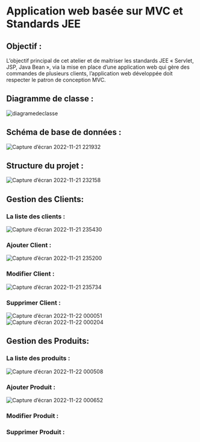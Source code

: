 
# Application web basée sur MVC et Standards JEE

## Objectif  :
L’objectif principal de cet atelier et de maitriser les standards JEE « Servlet, JSP, Java Bean »,
via la mise en place d’une application web qui gère des commandes de plusieurs clients, l’application
web développée doit respecter le patron de conception MVC.

## Diagramme de classe :
![diagramedeclasse](https://user-images.githubusercontent.com/101187429/203170699-a8bd44ed-a86b-44cc-b8df-584f374271c2.jpg)
## Schéma de base de données :
![Capture d’écran 2022-11-21 221932](https://user-images.githubusercontent.com/101187429/203172808-90a06595-8045-4f17-88db-3e4dcf16cdf7.jpg)

## Structure du projet :
![Capture d’écran 2022-11-21 232158](https://user-images.githubusercontent.com/101187429/203173023-0aff1f2b-e405-40bd-9311-d6e7ea841736.jpg)

## Gestion des Clients:

### La liste des clients :
![Capture d’écran 2022-11-21 235430](https://user-images.githubusercontent.com/101187429/203174325-bd396c80-05e5-4e39-8e71-cf98dd408841.jpg)
### Ajouter Client :
![Capture d’écran 2022-11-21 235200](https://user-images.githubusercontent.com/101187429/203174023-1e289a1d-e75b-4aec-9815-fce23f772e90.jpg)
### Modifier Client :
![Capture d’écran 2022-11-21 235734](https://user-images.githubusercontent.com/101187429/203174732-49622342-959d-4dd6-bb19-785a59ea59b4.jpg)
### Supprimer  Client :
![Capture d’écran 2022-11-22 000051](https://user-images.githubusercontent.com/101187429/203175137-706d9e08-82ef-441d-b49e-4f32ba2b7a95.jpg)
![Capture d’écran 2022-11-22 000204](https://user-images.githubusercontent.com/101187429/203175269-8a77de4b-9b97-4c9a-8d6f-e6815b5f442d.jpg)


## Gestion des Produits:

### La liste des produits :
![Capture d’écran 2022-11-22 000508](https://user-images.githubusercontent.com/101187429/203175719-1d15e714-ef04-4bef-9f05-2812c737fa3b.jpg)

### Ajouter Produit :
![Capture d’écran 2022-11-22 000652](https://user-images.githubusercontent.com/101187429/203175985-8bf508da-62e2-4f28-a403-91a370075706.jpg)

### Modifier Produit :

### Supprimer  Produit :

